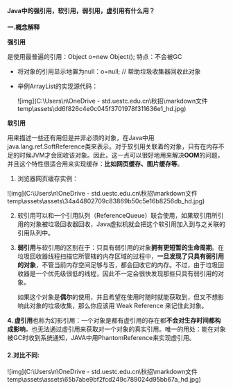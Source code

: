 #### Java中的强引用，软引用，弱引用，虚引用有什么用？

**一.概念解释**

**强引用**

是使用最普遍的引用：Object o=new Object();  特点：不会被GC

- 将对象的引用显示地置为null：o=null;     // 帮助垃圾收集器回收此对象

- 举例ArrayList的实现源代码：

	![img](C:\Users\n\OneDrive - std.uestc.edu.cn\秋招\markdown文件temp\assets\dd6f826c4e0c045f3701978f311636e1_hd.jpg)

**软引用**

用来描述一些还有用但是并非必须的对象，在Java中用java.lang.ref.SoftReference类来表示。对于软引用关联着的对象，只有在内存不足的时候JVM才会回收该对象。因此，这一点可以很好地用来解决**OOM**的问题，并且这个特性很适合用来实现缓存：**比如网页缓存、图片缓存等**。

1. 浏览器网页缓存实例：

![img](C:\Users\n\OneDrive - std.uestc.edu.cn\秋招\markdown文件temp\assets\assets\34a44802709c83869b50c5e16b8256db_hd.jpg)

2. 软引用可以和一个引用队列（ReferenceQueue）联合使用，如果软引用所引用的对象被垃圾回收器回收，Java虚拟机就会把这个软引用加入到与之关联的引用队列中。

3. **弱引用**与软引用的区别在于：只具有弱引用的对象**拥有更短暂的生命周期**。在垃圾回收器线程扫描它所管辖的内存区域的过程中，**一旦发现了只具有弱引用的对象**，不管当前内存空间足够与否，都会回收它的内存。不过，由于垃圾回收器是一个优先级很低的线程，因此不一定会很快发现那些只具有弱引用的对象。

	如果这个对象是**偶尔**的使用，并且希望在使用时随时就能获取到，但又不想影响此对象的垃圾收集，那么你应该用 Weak Reference 来记住此对象。 

**4. 虚引用**也称为幻影引用：一个对象是都有虚引用的存在都**不会对生存时间都构成影响**，也无法通过虚引用来获取对一个对象的真实引用。唯一的用处：能在对象被GC时收到系统通知，JAVA中用PhantomReference来实现虚引用。

#### 2.对比不同:

![img](C:\Users\n\OneDrive - std.uestc.edu.cn\秋招\markdown文件temp\assets\assets\65b7abe9bf2fcd249c789024d95bb67a_hd.jpg)

